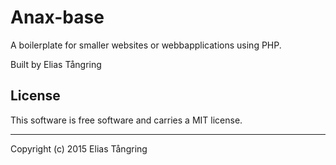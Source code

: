Anax-base
==================
 
A boilerplate for smaller websites or webbapplications using PHP.
 
Built by Elias Tångring
 
License 
------------------
 
This software is free software and carries a MIT license.
 
 
------------------
 
Copyright (c) 2015 Elias Tångring
 